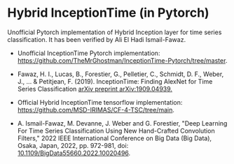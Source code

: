 # Hybrid InceptionTime (in Pytorch)

Unofficial Pytorch implementation of Hybrid Inception layer for time series classification.
It has been verified by Ali El Hadi Ismail-Fawaz.

* Unofficial InceptionTime Pytorch implementation: https://github.com/TheMrGhostman/InceptionTime-Pytorch/tree/master.

* Fawaz, H. I., Lucas, B., Forestier, G., Pelletier, C., Schmidt, D. F., Weber, J., ... & Petitjean, F. (2019). InceptionTime: Finding AlexNet for Time Series Classification [arXiv preprint arXiv:1909.04939.](https://arxiv.org/abs/1909.04939)

* Official Hybrid InceptionTime tensorflow implementation: https://github.com/MSD-IRIMAS/CF-4-TSC/tree/main.

* A. Ismail-Fawaz, M. Devanne, J. Weber and G. Forestier, "Deep Learning For Time Series Classification Using New Hand-Crafted Convolution Filters," 2022 IEEE International Conference on Big Data (Big Data), Osaka, Japan, 2022, pp. 972-981, doi: [10.1109/BigData55660.2022.10020496](https://doi.org/10.1109/BigData55660.2022.10020496).